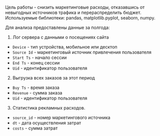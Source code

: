 Цель работы - снизить маркетинговые расходы, отказавшись от невыгодных источников трафика и перераспределить бюджет.
Используемые библиотеки: pandas, matplotlib.pyplot, seaborn, numpy.

Для анализа предоставлены данные за полгода:
1. Лог сервера с данными о посещениях сайта
- `Device` - тип устройства, мобильное или десктоп
- `Source Id` - маркетинговый источник привлечения пользователя
- `Start Ts` - начало сессии
- `End Ts` - конец сессии
- `Uid` - идентификатор пользователя
2. Выгрузка всех заказов за этот период

- `Buy Ts` - время заказа
- `Revenue` - сумма заказа
- `Uid` - идентификатор пользователя

3. Статистика рекламных расходов.

- `source_id` - номер маркетингового источника
- `dt` - дата осуществления затрат
- `costs` - сумма затрат
